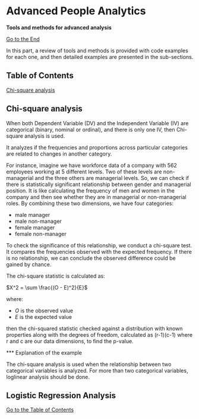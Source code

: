 # Advanced People Analytics
**Tools and methods for advanced analysis** 

[Go to the End](#end)


In this part, a review of tools and methods is provided with code examples for each one, and then detailed examples are presented in the sub-sections. 

## Table of Contents
<a name="top"></a>
[Chi-square analysis](#end)

## Chi-square analysis
When both Dependent Variable (DV) and the Independent Variable (IV) are categorical (binary, nominal or ordinal), and there is only one IV, then Chi-square analysis is used.

It analyzes if the frequencies and proportions across particular categories are related to changes in another category. 

For instance, imagine we have workforce data of a company with 562 employees working at 5 different levels. Two of these levels are non-managerial and the three others are managerial levels.
So, we can check if there is statistically significant relationship between gender and managerial position. It is like calculating the frequency of men and women in the company and then see whether they are in managerial or non-managerial roles. 
By combining these two dimensions, we have four categories:

- male manager
- male non-manager
- female manager
- female non-manager

To check the significance of this relationship, we conduct a chi-square test. It compares the frequencies observed with the expected frequency. If there is no relationship, we can conclude the observed difference could be gained by chance. 

The chi-square statistic is calculated as:

$X^2 = \sum \frac{(O - E)^2}{E}$

where:
- $O$ is the observed value
- $E$ is the expected value

then the chi-squared statistic checked against a distribution with known properties along with the degrees of freedom, calculated as (r-1)(c-1) where r and c are our data dimensions, to find the p-value. 

*** Explanation of the example

The chi-square analysis is used when the relationship between two categorical variables is analyzed. For more than two categorical variables, loglinear analysis should be done. 

## Logistic Regression Analysis

[Go to the Table of Contents](#top)
<a name="end"></a>
